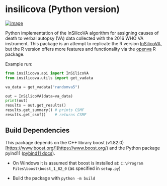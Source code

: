 # insilicova (Python version)

[![image](https://img.shields.io/pypi/pyversions/insilicova)](https://pypi.org/project/insilicova/)


Python implementation of the InSilicoVA algorithm for assigning causes of death to verbal autopsy (VA) data collected with the 2016 WHO VA instrument.
This package is an attempt to replicate the R version [InSilicoVA](https://github.com/verbal-autopsy-software/InSilicoVA), but the R version
offers more features and functionality via the [openva](https://github.com/verbal-autopsy-software/openVA) R package.

Example run:

```python
from insilicova.api import InSilicoVA
from insilicova.utils import get_vadata

va_data = get_vadata("randomva5")

out = InSilicoVA(data=va_data)
print(out)
results = out.get_results()
results.get_summary() # prints CSMF
results.get_csmf()    # returns CSMF
```


## Build Dependencies

This package depends on the C++ library boost (v1.82.0) [https://www.boost.org/](https://www.boost.org/) and the Python package
pyind11 ([pybind11 docs](https://pybind11.readthedocs.io/en/latest/)).

* On Windows it is assumed that boost is installed at: `C:\Program Files\boost\boost_1_82_0` (as specified in `setup.py`)

* Build the package with `python -m build`

